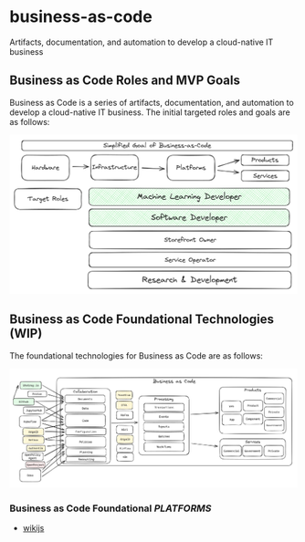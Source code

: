 # business-as-code
Artifacts, documentation, and automation to develop a cloud-native IT business

## Business as Code Roles and MVP Goals

Business as Code is a series of artifacts, documentation, and automation to develop a cloud-native IT business. The initial targeted roles and goals are as follows:

![Business as Code Roles](.images/roles-outcomes.png)

## Business as Code Foundational Technologies (WIP)

The foundational technologies for Business as Code are as follows:

![Business as Code Foundational Technologies](.images/reference-architecture.png)


### Business as Code Foundational *PLATFORMS*
   - [wikijs](deployments\wikijs\README.MD)   